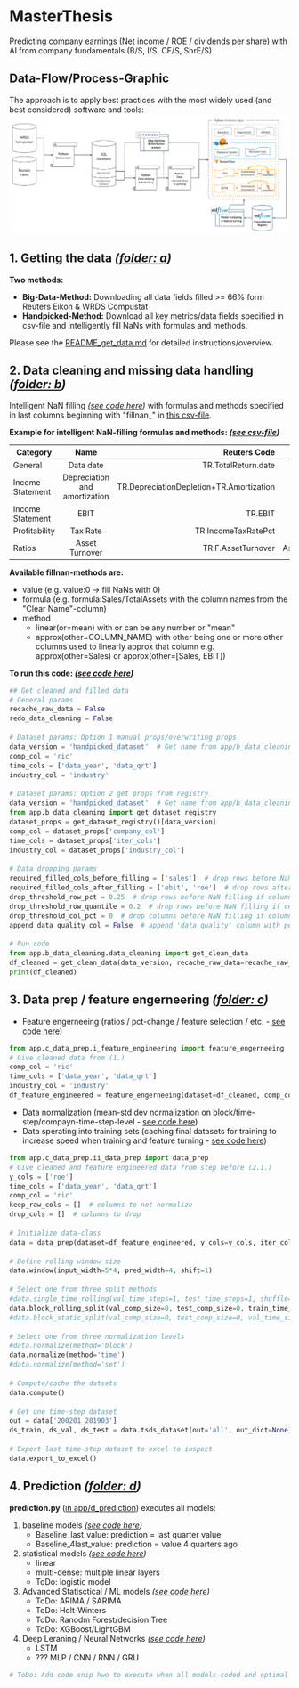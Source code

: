 # MasterThesis
Predicting company earnings (Net income / ROE / dividends per share) with AI from company fundamentals (B/S, I/S, CF/S, ShrE/S).

## Data-Flow/Process-Graphic
The approach is to apply best practices with the most widely used (and best considered) software and tools:
![data flow chart](resources/data_flow_chart.png "data flow chart")

## 1. Getting the data *([folder: a](app/a_get_data))*
**Two methods:**
- **Big-Data-Method:** Downloading all data fields filled >= 66% form Reuters Eikon & WRDS Compustat
- **Handpicked-Method:** Download all key metrics/data fields specified in csv-file and intelligently fill NaNs with formulas and methods.  
  
Please see the [README_get_data.md](app/a_get_data/README_get_data.md) for detailed instructions/overview.  

## 2. Data cleaning and missing data handling *([folder: b](app/b_data_cleaning))*
Intelligent NaN filling *([see code here](app/b_data_cleaning/data_cleaning.py))* with formulas and methods specified in last columns beginning with "fillnan_" in [this csv-file](app/a_get_data/reuters_eikon/key_reuters_fields.csv).  

**Example for intelligent NaN-filling formulas and methods: *([see csv-file](app/a_get_data/reuters_eikon/key_reuters_fields.csv))***  

| Category | Name | Reuters Code | Clear Name | fillnan_1 | fillnan_2 |
| ------------- |:-------------:| -----:| -----:| -----:| -----:|
| General | Data date | TR.TotalReturn.date | data_date | | |
| Income Statement | Depreciation and amortization | TR.DepreciationDepletion+TR.Amortization | DeprArmo | formula:EBITDA-EBIT | formula:Depreciation+Amortization |
| Income Statement | EBIT | TR.EBIT | EBIT | formula:EBITDA-DeprArmo |  |
| Profitability | Tax Rate | TR.IncomeTaxRatePct | TaxRate | formula:Tax/PreTaxIncome*100 | method:linear(or=mean) |
| Ratios | Asset Turnover | TR.F.AssetTurnover | AssetTurnover | formula:Sales/TotalAssets |  |
  
**Available fillnan-methods are:**
- value (e.g. value:0 -> fill NaNs with 0)
- formula (e.g. formula:Sales/TotalAssets with the column names from the "Clear Name"-column)
- method
   - linear(or=mean) with or can be any number or "mean"
   - approx(other=COLUMN_NAME) with other being one or more other columns used to linearly approx that column e.g. approx(other=Sales) or approx(other=\[Sales, EBIT])
   
**To run this code: *([see code here](app/b_data_cleaning/data_cleaning.py))***
```python
## Get cleaned and filled data
# General params
recache_raw_data = False
redo_data_cleaning = False

# Dataset params: Option 1 manual props/overwriting props
data_version = 'handpicked_dataset'  # Get name from app/b_data_cleaning/_dataset_registry.py file
comp_col = 'ric'
time_cols = ['data_year', 'data_qrt']
industry_col = 'industry'

# Dataset params: Option 2 get props from registry
data_version = 'handpicked_dataset'  # Get name from app/b_data_cleaning/_dataset_registry.py file
from app.b_data_cleaning import get_dataset_registry
dataset_props = get_dataset_registry()[data_version]
comp_col = dataset_props['company_col']
time_cols = dataset_props['iter_cols']
industry_col = dataset_props['industry_col']

# Data dropping params
required_filled_cols_before_filling = ['sales']  # drop rows before NaN filling if columns NaN/not filled
required_filled_cols_after_filling = ['ebit', 'roe']  # drop rows after NaN filling if columns NaN/not filled
drop_threshold_row_pct = 0.25  # drop rows before NaN filling if columns of row are filled less than percent
drop_threshold_row_quantile = 0.2  # drop rows before NaN filling if columns of row are filled less than quantile percentage
drop_threshold_col_pct = 0  # drop columns before NaN filling if column is less percent filled
append_data_quality_col = False  # append 'data_quality' column with percentage of columns filled per row before NaN filling

# Run code
from app.b_data_cleaning.data_cleaning import get_clean_data
df_cleaned = get_clean_data(data_version, recache_raw_data=recache_raw_data, redo_data_cleaning=redo_data_cleaning, comp_col=comp_col, time_cols=time_cols, industry_col=industry_col, required_filled_cols_before_filling=required_filled_cols_before_filling, required_filled_cols_after_filling=required_filled_cols_after_filling, drop_threshold_row_pct=drop_threshold_row_pct, drop_threshold_row_quantile=drop_threshold_row_quantile, drop_threshold_col_pct=drop_threshold_col_pct, append_data_quality_col=append_data_quality_col)
print(df_cleaned)
```  

## 3. Data prep / feature engerneering *([folder: c](app/c_data_prep))*
- Feature engerneeing (ratios / pct-change / feature selection / etc. - [see code here](app/c_data_prep/i_feature_engineering.py))
```python
from app.c_data_prep.i_feature_engineering import feature_engerneeing
# Give cleaned data from (1.)
comp_col = 'ric'
time_cols = ['data_year', 'data_qrt']
industry_col = 'industry'
df_feature_engineered = feature_engerneeing(dataset=df_cleaned, comp_col=comp_col, time_cols=time_cols, industry_col=industry_col, recache=False)
```
- Data normalization (mean-std dev normalization on block/time-step/compayn-time-step-level - [see code here](app/c_data_prep/ii_data_prep.py))
- Data sperating into training sets (caching final datasets for training to increase speed when training and feature turning - [see code here](app/c_data_prep/ii_data_prep.py))
```python
from app.c_data_prep.ii_data_prep import data_prep
# Give cleaned and feature engineered data from step before (2.1.)
y_cols = ['roe']
time_cols = ['data_year', 'data_qrt']
comp_col = 'ric'
keep_raw_cols = []  # columns to not normalize
drop_cols = []  # columns to drop 

# Initialize data-class
data = data_prep(dataset=df_feature_engineered, y_cols=y_cols, iter_cols=time_cols, comp_col=comp_col, keep_raw_cols=keep_raw_cols, drop_cols=drop_cols)

# Define rolling window size
data.window(input_width=5*4, pred_width=4, shift=1)

# Select one from three split methods
#data.single_time_rolling(val_time_steps=1, test_time_steps=1, shuffle=True)
data.block_rolling_split(val_comp_size=0, test_comp_size=0, train_time_steps=5*4*2, val_time_steps=1, test_time_steps=1, shuffle=True)
#data.block_static_split(val_comp_size=0, test_comp_size=0, val_time_size=0.2, test_time_size=0.1, shuffle=True)

# Select one from three normalization levels
#data.normalize(method='block')
data.normalize(method='time')
#data.normalize(method='set')

# Compute/cache the datsets
data.compute()

# Get one time-step dataset
out = data['200201_201903']
ds_train, ds_val, ds_test = data.tsds_dataset(out='all', out_dict=None)

# Export last time-step dataset to excel to inspect
data.export_to_excel()
```
  
## 4. Prediction *([folder: d](app/d_prediction))*
**prediction.py** ([in app/d_prediction](app/d_prediction/prediction.py)) executes all models:
1. baseline models *([see code here](app/d_prediction/baseline_models.py))*
    - Baseline_last_value: prediction = last quarter value
    - Baseline_4last_value: prediction = value 4 quarters ago
2. statistical models *([see code here](app/d_prediction/statistical_models.py))*
    - linear
    - multi-dense: multiple linear layers
    - ToDo: logistic model
3. Advanced Statisctical / ML models *([see code here](app/d_prediction/ML_xxx_models.py))*
    - ToDo: ARIMA / SARIMA
    - ToDo: Holt-Winters
    - ToDo: Ranodm Forest/decision Tree
    - ToDo: XGBoost/LightGBM
4. Deep Leraning / Neural Networks *([see code here](app/d_prediction/NN_tensorflow_models.py))*
    - LSTM
    - ??? MLP / CNN / RNN / GRU
```python
# ToDo: Add code snip hwo to execute when all models coded and optimal parameters choosen
```